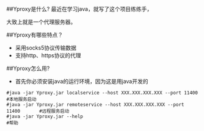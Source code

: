 
##Yproxy是什么?
最近在学习java，就写了这个项目练练手，

大致上就是一个代理服务器。

##Yproxy有哪些特点？

* 采用socks5协议传输数据
* 支持http、https协议的代理


##Yproxy怎么用?

* 首先你必须安装java的运行环境，因为这是用java开发的

```
#java -jar Yproxy.jar localservice --host XXX.XXX.XXX.XXX --port 11400        #本地服务启动
#java -jar Yproxy.jar remoteservice --host XXX.XXX.XXX.XXX --port 11400       #远程服务启动
#java -jar Yproxy.jar --help                                                  #帮助
```
